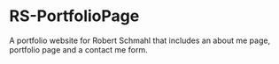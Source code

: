 # RS-PortfolioPage
A portfolio website for Robert Schmahl that includes an about me page, portfolio page and a contact me form.
